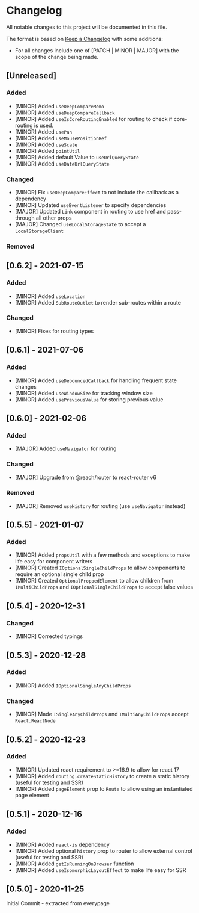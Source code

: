 # Changelog

All notable changes to this project will be documented in this file.

The format is based on [Keep a Changelog](https://keepachangelog.com/en/1.0.0/) with some additions:
- For all changes include one of [PATCH | MINOR | MAJOR] with the scope of the change being made.

## [Unreleased]

### Added
- [MINOR] Added `useDeepCompareMemo`
- [MINOR] Added `useDeepCompareCallback`
- [MINOR] Added `useIsCoreRoutingEnabled` for routing to check if core-routing is used.
- [MINOR] Added `usePan`
- [MINOR] Added `useMousePositionRef`
- [MINOR] Added `useScale`
- [MINOR] Added `pointUtil`
- [MINOR] Added default Value  to `useUrlQueryState`
- [MINOR] Added `useDateUrlQueryState`

### Changed
- [MINOR] Fix `useDeepCompareEffect` to not include the callback as a dependency
- [MINOR] Updated `useEventListener` to specify dependencies
- [MAJOR] Updated `Link` component in routing to use href and pass-through all other props
- [MAJOR] Changed `useLocalStorageState` to accept a `LocalStorageClient`

### Removed

## [0.6.2] - 2021-07-15

### Added
- [MINOR] Added `useLocation`
- [MINOR] Added `SubRouteOutlet` to render sub-routes within a route

### Changed
- [MINOR] Fixes for routing types

## [0.6.1] - 2021-07-06

### Added
- [MINOR] Added `useDebouncedCallback` for handling frequent state changes
- [MINOR] Added `useWindowSize` for tracking window size
- [MINOR] Added `usePreviousValue` for storing previous value

## [0.6.0] - 2021-02-06

### Added
- [MAJOR] Added `useNavigator` for routing

### Changed
- [MAJOR] Upgrade from @reach/router to react-router v6

### Removed
- [MAJOR] Removed `useHistory` for routing (use `useNavigator` instead)

## [0.5.5] - 2021-01-07

### Added
- [MINOR] Added `propsUtil` with a few methods and exceptions to make life easy for component writers
- [MINOR] Created `IOptionalSingleChildProps` to allow components to require an optional single child prop
- [MINOR] Created `OptionalProppedElement` to allow children from `IMultiChildProps` and `IOptionalSingleChildProps` to accept false values

## [0.5.4] - 2020-12-31

### Changed
- [MINOR] Corrected typings

## [0.5.3] - 2020-12-28

### Added
- [MINOR] Added `IOptionalSingleAnyChildProps`

### Changed
- [MINOR] Made `ISingleAnyChildProps` and `IMultiAnyChildProps` accept `React.ReactNode`

## [0.5.2] - 2020-12-23

### Added
- [MINOR] Updated react requirement to >=16.9 to allow for react 17
- [MINOR] Added `routing.createStaticHistory` to create a static history (useful for testing and SSR)
- [MINOR] Added `pageElement` prop to `Route` to allow using an instantiated page element

## [0.5.1] - 2020-12-16

### Added
- [MINOR] Added `react-is` dependency
- [MINOR] Added optional `history` prop to router to allow external control (useful for testing and SSR)
- [MINOR] Added `getIsRunningOnBrowser` function
- [MINOR] Added `useIsomorphicLayoutEffect` to make life easy for SSR

## [0.5.0] - 2020-11-25

Initial Commit - extracted from everypage
